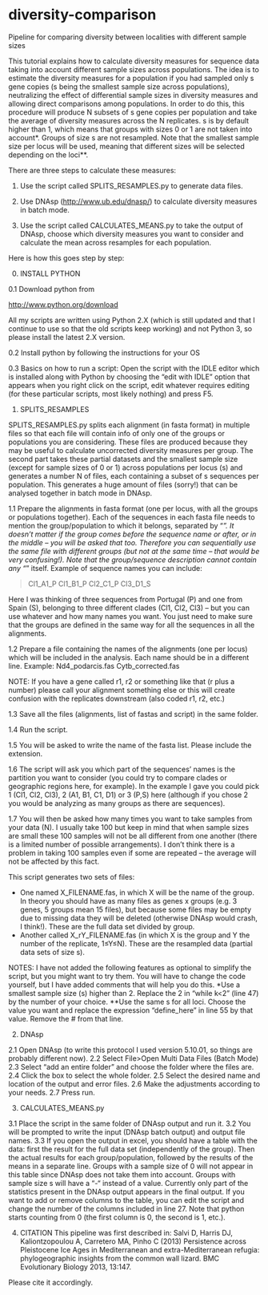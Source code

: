 # diversity-comparison
Pipeline for comparing diversity between localities with different sample sizes

This tutorial explains how to calculate diversity measures for sequence data taking into account different sample sizes across populations. The idea is to estimate the diversity measures for a population if you had sampled only s gene copies (s being the smallest sample size across populations), neutralizing the effect of differential sample sizes in diversity measures and allowing direct comparisons among populations. In order to do this, this procedure will produce N subsets of s gene copies per population and take the average of diversity measures across the N replicates. s is by default higher than 1, which means that groups with sizes 0 or 1 are not taken into account*. Groups of size s are not resampled.
Note that the smallest sample size per locus will be used, meaning that different sizes will be selected depending on the loci**. 

There are three steps to calculate these measures:

1.	Use the script called SPLITS_RESAMPLES.py to generate data files.

2.	Use DNAsp (http://www.ub.edu/dnasp/) to calculate diversity measures in batch mode.

3.	Use the script called CALCULATES_MEANS.py to take the output of DNAsp, choose which diversity measures you want to consider and calculate the mean across resamples for each population.

Here is how this goes step by step:

0.	INSTALL PYTHON


0.1 Download python from

http://www.python.org/download

All my scripts are written using Python 2.X (which is still updated and that I continue to use so that the old scripts keep working) and not Python 3, so please install the latest 2.X version.

0.2	Install python by following the instructions for your OS

0.3	Basics on how to run a script:
Open the script with the IDLE editor which is installed along with Python by choosing the “edit with IDLE” option that appears when you right click on the script, edit whatever requires editing (for these particular scripts, most likely nothing) and press F5. 


1.	SPLITS_RESAMPLES

SPLITS_RESAMPLES.py splits each alignment (in fasta format) in multiple files so that each file will contain info of only one of the groups or populations you are considering. These files are produced because they may be useful to calculate uncorrected diversity measures per group. The second part takes these partial datasets and the smallest sample size (except for sample sizes of 0 or 1) across populations per locus (s) and generates a number N of files, each containing a subset of s sequences per population. This generates a huge amount of files (sorry!) that can be analysed together in batch mode in DNAsp. 

1.1	Prepare the alignments in fasta format (one per locus, with all the groups or populations together). 
Each of the sequences in each fasta file needs to mention the group/population to which it belongs, separated by “_”. It doesn’t matter if the group comes before the sequence name or after, or in the middle – you will be asked that too. Therefore you can sequentially use the same file with different groups (but not at the same time – that would be very confusing!). Note that the group/sequence description cannot contain any “_” itself.
Example of sequence names you can include:
>Cl1_A1_P
>Cl1_B1_P
>Cl2_C1_P
>Cl3_D1_S

Here I was thinking of three sequences from Portugal (P) and one from Spain (S), belonging to three different clades (Cl1, Cl2, Cl3) – but you can use whatever and how many names you want.
You just need to make sure that the groups are defined in the same way for all the sequences in all the alignments. 

1.2	Prepare a file containing the names of the alignments (one per locus) which will be included in the analysis. Each name should be in a different line.
Example:
Nd4_podarcis.fas
Cytb_corrected.fas

NOTE: If you have a gene called r1, r2 or something like that (r plus a number) please call your alignment something else or this will create confusion with the replicates downstream (also coded r1, r2, etc.)

1.3	Save all the files (alignments, list of fastas and script) in the same folder.

1.4	Run the script.

1.5	You will be asked to write the name of the fasta list. Please include the extension.

1.6	The script will ask you which part of the sequences’ names is the partition you want to consider (you could try to compare clades or geographic regions here, for example). In the example I gave you could pick 1 (Cl1, Cl2, Cl3), 2 (A1, B1, C1, D1) or 3 (P,S) here (although if you chose 2 you would be analyzing as many groups as there are sequences).

1.7	You will then be asked how many times you want to take samples from your data (N). I usually take 100 but keep in mind that when sample sizes are small these 100 samples will not be all different from one another (there is a limited number of possible arrangements). I don’t think there is a problem in taking 100 samples even if some are repeated – the average will not be affected by this fact.

This script generates two sets of files:
-	One named X_FILENAME.fas, in which X will be the name of the group. In theory you should have as many files as genes x groups (e.g. 3 genes, 5 groups mean 15 files), but because some files may be empty due to missing data they will be deleted (otherwise DNAsp would crash, I think!). These are the full data set divided by group.
-	Another called X_rY_FILENAME.fas (in which X is the group and Y the number of the replicate, 1≤Y≤N). These are the resampled data (partial data sets of size s).

NOTES: 
I have not added the following features as optional to simplify the script, but you might want to try them. You will have to change the code yourself, but I have added comments that will help you do this.
*Use a smallest sample size (s) higher than 2. Replace the 2 in “while k<2” (line 47) by the number of your choice. 
**Use the same s for all loci. Choose the value you want and replace the expression “define_here” in line 55 by that value. Remove the # from that line.


2.	DNAsp

2.1	Open DNAsp (to write this protocol I used version 5.10.01, so things are probably different now).
2.2	Select File>Open Multi Data Files (Batch Mode)
2.3	Select “add an entire folder” and choose the folder where the files are.
2.4	Click the box to select the whole folder.
2.5	Select the desired name and location of the output and error files.
2.6	Make the adjustments according to your needs.
2.7	Press run.

3.	CALCULATES_MEANS.py 

3.1	Place the script in the same folder of DNAsp output and run it.
3.2	You will be prompted to write the input (DNAsp batch output) and output file names.
3.3	If you open the output in excel, you should have a table with the data: first the result for the full data set (independently of the group). Then the actual results for each group/population, followed by the results of the means in a separate line.
Groups with a sample size of 0 will not appear in this table since DNAsp does not take them into account. Groups with sample size s will have a “-“ instead of a value.
Currently only part of the statistics present in the DNAsp output appears in the final output. If you want to add or remove columns to the table, you can edit the script and change the number of the columns included in line 27. Note that python starts counting from 0 (the first column is 0, the second is 1, etc.).

4. CITATION
This pipeline was first described in:
Salvi D, Harris DJ, Kaliontzopoulou A, Carretero MA, Pinho C (2013) Persistence across Pleistocene Ice Ages in Mediterranean and extra-Mediterranean refugia: phylogeographic insights from the common wall lizard. BMC Evolutionary Biology 2013, 13:147.

Please cite it accordingly.
